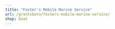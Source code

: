 ```yaml
---
title: "Foster's Mobile Marine Service"
url: /grantsboro/fosters-mobile-marine-service/
shop: boat
---
```


